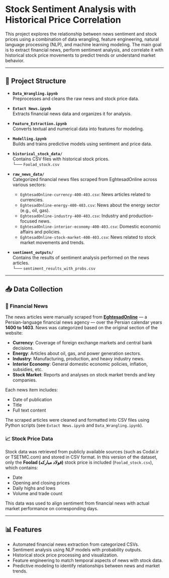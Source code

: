 # Stock Sentiment Analysis with Historical Price Correlation

This project explores the relationship between news sentiment and stock prices using a combination of data wrangling, feature engineering, natural language processing (NLP), and machine learning modeling. The main goal is to extract financial news, perform sentiment analysis, and correlate it with historical stock price movements to predict trends or understand market behavior.

---

## 📂 Project Structure

- **`Data_Wrangling.ipynb`**  
  Preprocesses and cleans the raw news and stock price data.

- **`Extact News.ipynb`**  
  Extracts financial news data and organizes it for analysis.

- **`Feature_Extraction.ipynb`**  
  Converts textual and numerical data into features for modeling.

- **`Modelling.ipynb`**  
  Builds and trains predictive models using sentiment and price data.

- **`historical_stock_data/`**  
  Contains CSV files with historical stock prices.  
  └── `Foolad_stock.csv`

- **`raw_news_data/`**  
  Categorized financial news files scraped from EghtesadOnline across various sectors:
  - `EghtesadOnline-currency-400-403.csv`: News articles related to currencies.
  - `EghtesadOnline-energy-400-403.csv`: News about the energy sector (e.g., oil, gas).
  - `EghtesadOnline-industry-400-403.csv`: Industry and production-focused news.
  - `EghtesadOnline-interior-economy-400-403.csv`: Domestic economic affairs and policies.
  - `EghtesadOnline-stock-market-400-403.csv`: News related to stock market movements and trends.

- **`sentiment_outputs/`**  
  Contains the results of sentiment analysis performed on the news articles.  
  └── `sentiment_results_with_probs.csv`

---

## 📥 Data Collection

### 📰 Financial News

The news articles were manually scraped from **[EghtesadOnline](https://www.eghtesadonline.com/)** — a Persian-language financial news agency — over the Persian calendar years **1400 to 1403**. News was categorized based on the original section of the website:

- **Currency**: Coverage of foreign exchange markets and central bank decisions.
- **Energy**: Articles about oil, gas, and power generation sectors.
- **Industry**: Manufacturing, production, and heavy industry news.
- **Interior Economy**: General domestic economic policies, inflation, subsidies, etc.
- **Stock Market**: Reports and analyses on stock market trends and key companies.

Each news item includes:
- Date of publication
- Title
- Full text content

The scraped articles were cleaned and formatted into CSV files using Python scripts (see `Extact News.ipynb` and `Data_Wrangling.ipynb`).

### 📈 Stock Price Data

Stock data was retrieved from publicly available sources (such as Codal.ir or TSETMC.com) and stored in CSV format. In this version of the dataset, only the **Foolad (فولاد مبارکه)** stock price is included (`Foolad_stock.csv`), which contains:
- Date
- Opening and closing prices
- Daily highs and lows
- Volume and trade count

This data was used to align sentiment from financial news with actual market performance on corresponding days.

---

## 📊 Features

- Automated financial news extraction from categorized CSVs.
- Sentiment analysis using NLP models with probability outputs.
- Historical stock price processing and visualization.
- Feature engineering to match temporal aspects of news with stock data.
- Predictive modeling to identify relationships between news and market trends.



